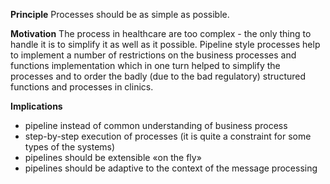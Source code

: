 **Principle**
Processes should be as simple as possible.

**Motivation**
The process in healthcare are too complex - the only thing to handle it is to simplify it as well as it possible. Pipeline style processes help to implement a number of restrictions on the business processes and functions implementation which in one turn helped to simplify the processes and to order the badly (due to the bad regulatory) structured functions and processes in clinics.

**Implications**
- pipeline instead of common understanding of business process
- step-by-step execution of processes (it is quite a constraint for some types of the systems)
- pipelines should be 	extensible «on the fly»
- pipelines should be adaptive to the context of the message processing
